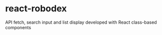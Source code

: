 # react-robodex
API fetch, search input and list display developed with React class-based components
